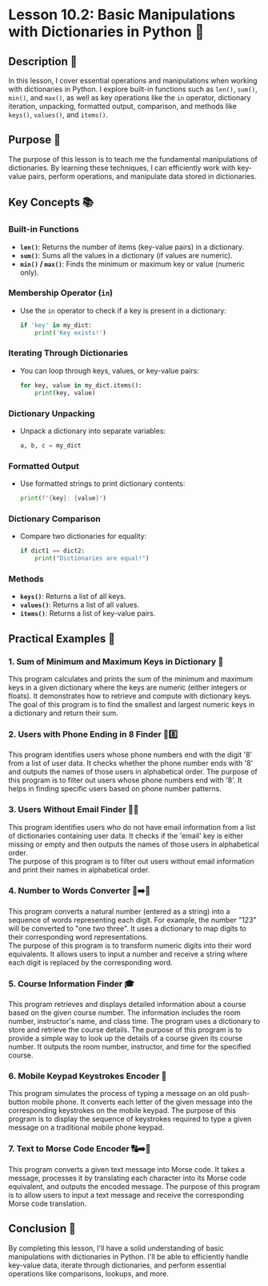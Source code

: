 # Lesson 10.2: Basic Manipulations with Dictionaries in Python 🔧

## Description 📝

In this lesson, I cover essential operations and manipulations when working with dictionaries in Python.
I explore built-in functions such as `len()`, `sum()`, `min()`, and `max()`, as well as key operations like the `in` operator, dictionary iteration, unpacking, formatted output, comparison, and methods like `keys()`, `values()`, and `items()`.

## Purpose 🎯

The purpose of this lesson is to teach me the fundamental manipulations of dictionaries.
By learning these techniques, I can efficiently work with key-value pairs, perform operations, and manipulate data stored in dictionaries.

## Key Concepts 📚

### Built-in Functions

-   **`len()`**: Returns the number of items (key-value pairs) in a dictionary.
-   **`sum()`**: Sums all the values in a dictionary (if values are numeric).
-   **`min()` / `max()`**: Finds the minimum or maximum key or value (numeric only).

### Membership Operator (`in`)

-   Use the `in` operator to check if a key is present in a dictionary:
    ```python
    if 'key' in my_dict:
        print('Key exists!')
    ```

### Iterating Through Dictionaries

-   You can loop through keys, values, or key-value pairs:
    ```python
    for key, value in my_dict.items():
        print(key, value)
    ```

### Dictionary Unpacking

-   Unpack a dictionary into separate variables:
    ```python
    a, b, c = my_dict
    ```

### Formatted Output

-   Use formatted strings to print dictionary contents:
    ```python
    print(f"{key}: {value}")
    ```

### Dictionary Comparison

-   Compare two dictionaries for equality:
    ```python
    if dict1 == dict2:
        print("Dictionaries are equal!")
    ```

### Methods

-   **`keys()`**: Returns a list of all keys.
-   **`values()`**: Returns a list of all values.
-   **`items()`**: Returns a list of key-value pairs.

## Practical Examples 📝

### 1. Sum of Minimum and Maximum Keys in Dictionary 🔢

This program calculates and prints the sum of the minimum and maximum keys in a given dictionary where the keys are numeric (either integers or floats). It demonstrates how to retrieve and compute with dictionary keys.
The goal of this program is to find the smallest and largest numeric keys in a dictionary and return their sum.

### 2. Users with Phone Ending in 8 Finder 📱8️⃣

This program identifies users whose phone numbers end with the digit '8' from a list of user data. It checks whether the phone number ends with '8' and outputs the names of those users in alphabetical order.
The purpose of this program is to filter out users whose phone numbers end with '8'. It helps in finding specific users based on phone number patterns.

### 3. Users Without Email Finder 📧❌

This program identifies users who do not have email information from a list of dictionaries containing user data. It checks if the 'email' key is either missing or empty and then outputs the names of those users in alphabetical order.  
The purpose of this program is to filter out users without email information and print their names in alphabetical order.

### 4. Number to Words Converter 🔢➡️📝

This program converts a natural number (entered as a string) into a sequence of words representing each digit. For example, the number "123" will be converted to "one two three". It uses a dictionary to map digits to their corresponding word representations.  
The purpose of this program is to transform numeric digits into their word equivalents. It allows users to input a number and receive a string where each digit is replaced by the corresponding word.

### 5. Course Information Finder 🎓

This program retrieves and displays detailed information about a course based on the given course number. The information includes the room number, instructor's name, and class time. The program uses a dictionary to store and retrieve the course details.
The purpose of this program is to provide a simple way to look up the details of a course given its course number. It outputs the room number, instructor, and time for the specified course.

### 6. Mobile Keypad Keystrokes Encoder 📱

This program simulates the process of typing a message on an old push-button mobile phone. It converts each letter of the given message into the corresponding keystrokes on the mobile keypad.
The purpose of this program is to display the sequence of keystrokes required to type a given message on a traditional mobile phone keypad.

### 7. Text to Morse Code Encoder 🔠➡️📡

This program converts a given text message into Morse code. It takes a message, processes it by translating each character into its Morse code equivalent, and outputs the encoded message.
The purpose of this program is to allow users to input a text message and receive the corresponding Morse code translation.

## Conclusion 🚀

By completing this lesson, I'll have a solid understanding of basic manipulations with dictionaries in Python.
I'll be able to efficiently handle key-value data, iterate through dictionaries, and perform essential operations like comparisons, lookups, and more.
